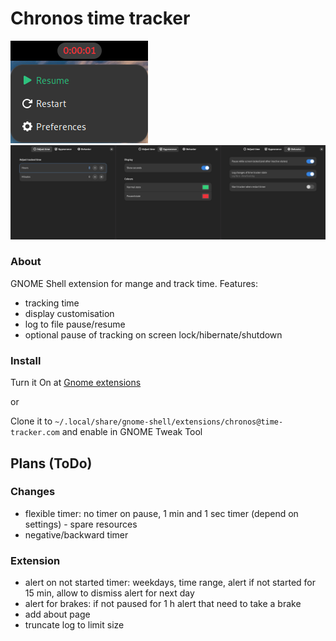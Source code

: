 Chronos time tracker
============
![indicator](https://github.com/0vvland/chronos/blob/master/screenshot.png)
![preferences](https://github.com/0vvland/chronos/blob/master/preferences.png)

### About
GNOME Shell extension for mange and track time. Features:
- tracking time
- display customisation
- log to file pause/resume
- optional pause of tracking on screen lock/hibernate/shutdown

### Install
Turn it On at [Gnome extensions](https://extensions.gnome.org/extension/6856/chronos-time-tracker/)

or 

Clone it to `~/.local/share/gnome-shell/extensions/chronos@time-tracker.com` and enable in GNOME Tweak Tool

## Plans (ToDo)
### Changes
- flexible timer: no timer on pause, 1 min and 1 sec timer (depend on settings) - spare resources
- negative/backward timer

### Extension
- alert on not started timer: weekdays, time range, alert if not started for 15 min, allow to dismiss alert for next day
- alert for brakes: if not paused for 1 h alert that need to take a brake
- add about page
- truncate log to limit size
